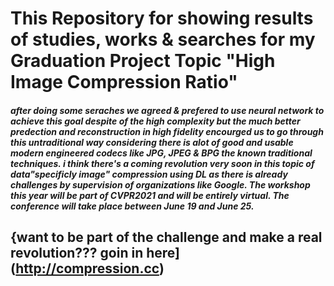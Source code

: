 # This Repository for showing results of studies, works & searches for my Graduation Project Topic "High Image Compression Ratio"

##### after doing some seraches we agreed & prefered to use neural network to achieve this goal despite of the high complexity but the much better predection and reconstruction in high fidelity encourged us to go through this untraditional way considering there is alot of good and usable modern engineered codecs like JPG, JPEG & BPG the known traditional techniques. i think there's a coming revolution very soon in this topic of data"specificly image" compression using DL as there is already challenges by supervision of organizations like Google. The workshop this year will be part of CVPR2021 and will be entirely virtual. The conference will take place between June 19 and June 25.

## {want to be part of the challenge and make a real revolution??? goin in here](http://compression.cc)
